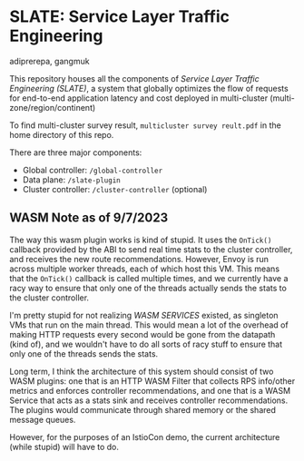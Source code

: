 # SLATE: Service Layer Traffic Engineering

adiprerepa, gangmuk

This repository houses all the components of *Service Layer Traffic Engineering (SLATE)*, a system that globally optimizes the flow of requests for end-to-end application latency and cost deployed in multi-cluster (multi- zone/region/continent)

To find multi-cluster survey result, ```multicluster survey reult.pdf``` in the home directory of this repo.

There are three major components:
- Global controller: `/global-controller`
- Data plane: `/slate-plugin`
- Cluster controller: `/cluster-controller` (optional)


## WASM Note as of 9/7/2023
The way this wasm plugin works is kind of stupid. It uses the `OnTick()` callback provided by the ABI to send
real time stats to the cluster controller, and receives the new route recommendations. However, Envoy is run across
multiple worker threads, each of which host this VM. This means that the `OnTick()` callback is called multiple times,
and we currently have a racy way to ensure that only one of the threads actually sends the stats to the cluster controller.

I'm pretty stupid for not realizing *WASM SERVICES* existed, as singleton VMs that run on the main thread. This would
mean a lot of the overhead of making HTTP requests every second would be gone from the datapath (kind of), and we wouldn't 
have to do all sorts of racy stuff to ensure that only one of the threads sends the stats.

Long term, I think the architecture of this system should consist of two WASM plugins: one that is an HTTP WASM Filter
that collects RPS info/other metrics and enforces controller recommendations, and one that is a WASM Service that acts as
a stats sink and receives controller recommendations. The plugins would communicate through shared memory or the shared
message queues.

However, for the purposes of an IstioCon demo, the current architecture (while stupid) will have to do.
